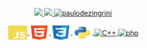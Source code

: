 <div align="center">
  <a href="https://github.com/PauloDezingrini">
  <img height="180em" src="https://github-readme-stats.vercel.app/api?username=paulodezingrini&show_icons=true&theme=tokyonight&include_all_commits=true&count_private=true"/>
  <img height="180em" src="https://github-readme-stats.vercel.app/api/top-langs/?username=paulodezingrini&layout=compact&langs_count=7&theme=tokyonight"/>
  <img height="180em" src="https://github-readme-streak-stats.herokuapp.com/?user=paulodezingrini&" alt="paulodezingrini" />
</div>

<div align="center"> <br>
  <img align="center" alt="Javascript" height="30" width="40" src="https://raw.githubusercontent.com/devicons/devicon/master/icons/javascript/javascript-plain.svg">
  <img align="center" alt="HTML" height="30" width="40" src="https://raw.githubusercontent.com/devicons/devicon/master/icons/html5/html5-original.svg">
  <img align="center" alt="CSS" height="30" width="40" src="https://raw.githubusercontent.com/devicons/devicon/master/icons/css3/css3-original.svg">
  <img align="center" alt="Python" height="30" width="40" src="https://raw.githubusercontent.com/devicons/devicon/master/icons/python/python-original.svg">
  <img align="center" alt="C++" height="30" width="40" src="https://cdn.jsdelivr.net/gh/devicons/devicon/icons/cplusplus/cplusplus-original.svg">
  <img align="center" alt="php" height="30" width="40" src="https://cdn.jsdelivr.net/gh/devicons/devicon/icons/php/php-plain.svg">
</div>
